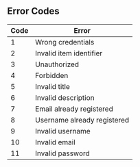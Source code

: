 **Error Codes**
----

| Code | Error                                   |
|------|-----------------------------------------|
| 1    | Wrong credentials                       |
| 2    | Invalid item identifier                 |
| 3    | Unauthorized                            |
| 4    | Forbidden                               |
| 5    | Invalid title                           |
| 6    | Invalid description                     |
| 7    | Email already registered                |
| 8    | Username already registered             |
| 9    | Invalid username                        |
| 10   | Invalid email                           |
| 11   | Invalid password                        |
